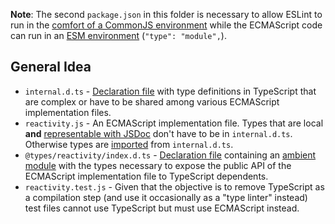 **Note**: The second `package.json` in this folder is necessary to allow ESLint to run in the [comfort of a CommonJS environment](https://github.com/eslint/eslint/issues/12319#issuecomment-535799024) while the ECMAScript code can run in an [ESM environment](https://nodejs.org/api/packages.html#packages_package_json_and_file_extensions) (`"type": "module",`).

## General Idea
* `internal.d.ts` - [Declaration file](https://www.typescriptlang.org/docs/handbook/declaration-files/introduction.html) with type definitions in TypeScript that are complex or have to be shared among various ECMAScript implementation files.
* `reactivity.js` - An ECMAScript implementation file. Types that are local **and** [representable with JSDoc](https://www.typescriptlang.org/docs/handbook/jsdoc-supported-types.html) don't have to be in `internal.d.ts`. Otherwise types are [imported](https://www.typescriptlang.org/docs/handbook/jsdoc-supported-types.html#import-types) from `internal.d.ts`.
* `@types/reactivity/index.d.ts` - [Declaration file](https://www.typescriptlang.org/docs/handbook/declaration-files/introduction.html) containing an [ambient module](https://www.typescriptlang.org/docs/handbook/modules.html#ambient-modules) with the types necessary to expose the public API of the ECMAScript implementation file to TypeScript dependents.
* `reactivity.test.js` - Given that the objective is to remove TypeScript as a compilation step (and use it occasionally as a "type linter" instead) test files cannot use TypeScript but must use ECMAScript instead.
